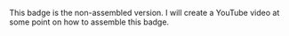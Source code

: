 This badge is the non-assembled version.  I will create a YouTube video at some point on how to assemble this badge.

